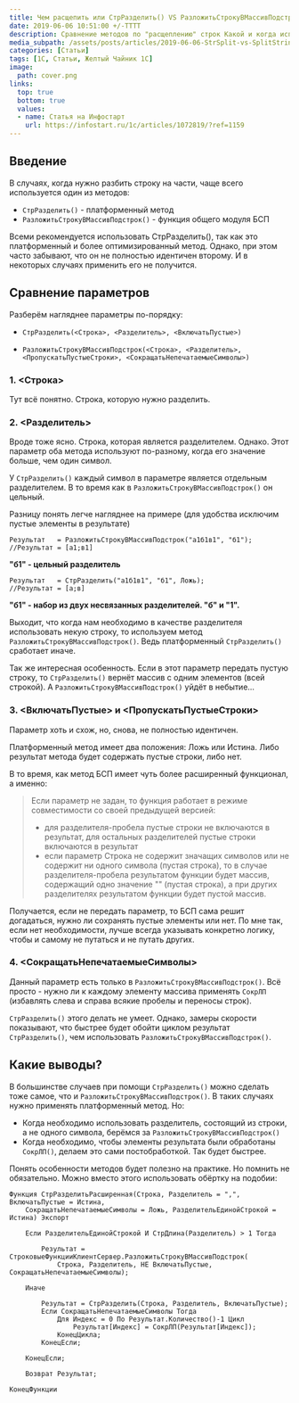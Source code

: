 ```yaml
---
title: Чем расщепить или СтрРазделить() VS РазложитьСтрокуВМассивПодстрок()
date: 2019-06-06 10:51:00 +/-TTTT
description: Сравнение методов по "расщеплению" строк Какой и когда использовать? Платформенный или БСП? Приходим к выводу - и тот и другой
media_subpath: /assets/posts/articles/2019-06-06-StrSplit-vs-SplitStringIntoSubstringsArray/
categories: [Статьи]
tags: [1С, Статьи, Желтый Чайник 1С]
image:
  path: cover.png
links:
  top: true
  bottom: true
  values:
  - name: Статья на Инфостарт
    url: https://infostart.ru/1c/articles/1072819/?ref=1159
---
```


## Введение

В случаях, когда нужно разбить строку на части, чаще всего используется один из методов:

- `СтрРазделить()` - платформенный метод
- `РазложитьСтрокуВМассивПодстрок()` - функция общего модуля БСП

Всеми рекомендуется использовать СтрРазделить(), так как это платформенный и более оптимизированный метод. Однако, при этом часто забывают, что он не полностью идентичен второму. И в некоторых случаях применить его не получится.

## Сравнение параметров

Разберём нагляднее параметры по-порядку:

- `СтрРазделить(<Строка>, <Разделитель>, <ВключатьПустые>)`

- `РазложитьСтрокуВМассивПодстрок(<Строка>, <Разделитель>, <ПропускатьПустыеСтроки>, <СокращатьНепечатаемыеСимволы>)`

### 1. <Строка>

Тут всё понятно. Строка, которую нужно разделить.

### 2. <Разделитель>

Вроде тоже ясно. Строка, которая является разделителем.
Однако. Этот параметр оба метода используют по-разному, когда его значение больше, чем один символ.

У `СтрРазделить()` каждый символ в параметре является отдельным разделителем. В то время как в `РазложитьСтрокуВМассивПодстрок()` он цельный.

Разницу понять легче нагляднее на примере (для удобства исключим пустые элементы в результате)

```bsl
Результат   = РазложитьСтрокуВМассивПодстрок("а1б1в1", "б1");
//Результат = [а1;в1]
```

**"б1" - цельный разделитель**  

```bsl
Результат   = СтрРазделить("а1б1в1", "б1", Ложь);
//Результат = [а;в]
```

**"б1" - набор из двух несвязанных разделителей. "б" и "1".**

Выходит, что когда нам необходимо в качестве разделителя использовать некую строку, то используем метод `РазложитьСтрокуВМассивПодстрок()`. Ведь платформенный `СтрРазделить()` сработает иначе.

Так же интересная особенность. Если в этот параметр передать пустую строку, то `СтрРазделить()` вернёт массив с одним элементов (всей строкой). А `РазложитьСтрокуВМассивПодстрок()` уйдёт в небытие...

### 3. <ВключатьПустые> и <ПропускатьПустыеСтроки>

Параметр хоть и схож, но, снова, не полностью идентичен.

Платформенный метод имеет два положения: Ложь или Истина. Либо результат метода будет содержать пустые строки, либо нет.

В то время, как метод БСП имеет чуть более расширенный функционал, а именно:

> Если параметр не задан, то функция работает в режиме совместимости со своей предыдущей версией:
>
> - для разделителя-пробела пустые строки не включаются в результат, для остальных разделителей пустые строки включаются в результат
> - если параметр Строка не содержит значащих символов или не содержит ни одного символа (пустая строка), то в случае разделителя-пробела результатом функции будет массив, содержащий одно значение "" (пустая строка), а при других разделителях результатом функции будет пустой массив.

Получается, если не передать параметр, то БСП сама решит догадаться, нужно ли сохранять пустые элементы или нет. По мне так, если нет необходимости, лучше всегда указывать конкретно логику, чтобы и самому не путаться и не путать других.

### 4. <СокращатьНепечатаемыеСимволы>

Данный параметр есть только в `РазложитьСтрокуВМассивПодстрок()`.
Всё просто - нужно ли к каждому элементу массива применять `СокрЛП` (избавлять слева и справа всякие пробелы и переносы строк).

`СтрРазделить()` этого делать не умеет. Однако, замеры скорости показывают, что быстрее будет обойти циклом результат `СтрРазделить()`, чем использовать `РазложитьСтрокуВМассивПодстрок()`.

## Какие выводы?

В большинстве случаев при помощи `СтрРазделить()` можно сделать тоже самое, что и `РазложитьСтрокуВМассивПодстрок()`. В таких случаях нужно применять платформенный метод. Но:

- Когда необходимо использовать разделитель, состоящий из строки, а не одного символа, берёмся за `РазложитьСтрокуВМассивПодстрок()`
- Когда необходимо, чтобы элементы результата были обработаны `СокрЛП()`, делаем это сами постобработкой. Так будет быстрее.

Понять особенности методов будет полезно на практике. Но помнить не обязательно. Можно вместо этого использовать обёртку на подобии:

```bsl
Функция СтрРазделитьРасширенная(Строка, Разделитель = ",", ВключатьПустые = Истина,
    СокращатьНепечатаемыеСимволы = Ложь, РазделительЕдинойСтрокой = Истина) Экспорт

    Если РазделительЕдинойСтрокой И СтрДлина(Разделитель) > 1 Тогда

        Результат = СтроковыеФункцииКлиентСервер.РазложитьСтрокуВМассивПодстрок(
            Строка, Разделитель, НЕ ВключатьПустые, СокращатьНепечатаемыеСимволы);

    Иначе

        Результат = СтрРазделить(Строка, Разделитель, ВключатьПустые);
        Если СокращатьНепечатаемыеСимволы Тогда
            Для Индекс = 0 По Результат.Количество()-1 Цикл
                Результат[Индекс] = СокрЛП(Результат[Индекс]);
            КонецЦикла;
        КонецЕсли;

    КонецЕсли;        

    Возврат Результат;

КонецФункции
```
